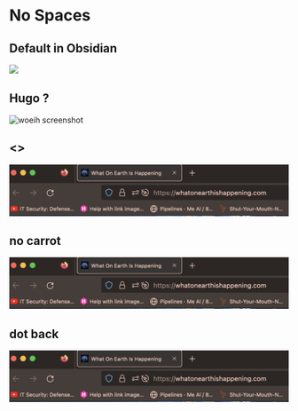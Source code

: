 # No Spaces 


## Default in Obsidian
![](woeih.png)


## Hugo ?
![woeih screenshot](/woeih.png)


## <>
![my image](</Attachments/woeih.png>)



##  no carrot


![my image](/Attachments/woeih.png)


## dot back

![something goes here](<../../Attachments/woeih.png>)